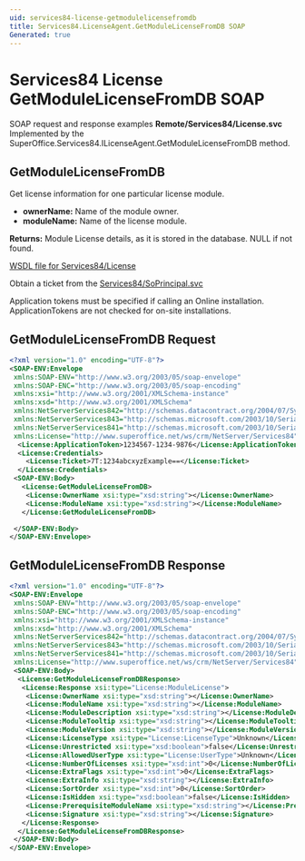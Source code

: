 ```yaml
---
uid: services84-license-getmodulelicensefromdb
title: Services84.LicenseAgent.GetModuleLicenseFromDB SOAP
Generated: true
---
```


# Services84 License GetModuleLicenseFromDB SOAP

SOAP request and response examples **Remote/Services84/License.svc**
Implemented by the <see cref="M:SuperOffice.Services84.ILicenseAgent.GetModuleLicenseFromDB">SuperOffice.Services84.ILicenseAgent.GetModuleLicenseFromDB</see> method.

## GetModuleLicenseFromDB

Get license information for one particular license module.

* **ownerName:** Name of the module owner.
* **moduleName:** Name of the license module.

**Returns:** Module License details, as it is stored in the database. NULL if not found.


[WSDL file for Services84/License](../Services84-License.md)

Obtain a ticket from the [Services84/SoPrincipal.svc](../SoPrincipal/index.md)

Application tokens must be specified if calling an Online installation. ApplicationTokens are not checked for on-site installations.

## GetModuleLicenseFromDB Request

```xml
<?xml version="1.0" encoding="UTF-8"?>
<SOAP-ENV:Envelope
 xmlns:SOAP-ENV="http://www.w3.org/2003/05/soap-envelope"
 xmlns:SOAP-ENC="http://www.w3.org/2003/05/soap-encoding"
 xmlns:xsi="http://www.w3.org/2001/XMLSchema-instance"
 xmlns:xsd="http://www.w3.org/2001/XMLSchema"
 xmlns:NetServerServices842="http://schemas.datacontract.org/2004/07/System.Security.Cryptography"
 xmlns:NetServerServices843="http://schemas.microsoft.com/2003/10/Serialization/Arrays"
 xmlns:NetServerServices841="http://schemas.microsoft.com/2003/10/Serialization/"
 xmlns:License="http://www.superoffice.net/ws/crm/NetServer/Services84">
  <License:ApplicationToken>1234567-1234-9876</License:ApplicationToken>
  <License:Credentials>
    <License:Ticket>7T:1234abcxyzExample==</License:Ticket>
  </License:Credentials>
 <SOAP-ENV:Body>
   <License:GetModuleLicenseFromDB>
    <License:OwnerName xsi:type="xsd:string"></License:OwnerName>
    <License:ModuleName xsi:type="xsd:string"></License:ModuleName>
   </License:GetModuleLicenseFromDB>

 </SOAP-ENV:Body>
</SOAP-ENV:Envelope>

```


## GetModuleLicenseFromDB Response

```xml
<?xml version="1.0" encoding="UTF-8"?>
<SOAP-ENV:Envelope
 xmlns:SOAP-ENV="http://www.w3.org/2003/05/soap-envelope"
 xmlns:SOAP-ENC="http://www.w3.org/2003/05/soap-encoding"
 xmlns:xsi="http://www.w3.org/2001/XMLSchema-instance"
 xmlns:xsd="http://www.w3.org/2001/XMLSchema"
 xmlns:NetServerServices842="http://schemas.datacontract.org/2004/07/System.Security.Cryptography"
 xmlns:NetServerServices843="http://schemas.microsoft.com/2003/10/Serialization/Arrays"
 xmlns:NetServerServices841="http://schemas.microsoft.com/2003/10/Serialization/"
 xmlns:License="http://www.superoffice.net/ws/crm/NetServer/Services84">
 <SOAP-ENV:Body>
  <License:GetModuleLicenseFromDBResponse>
   <License:Response xsi:type="License:ModuleLicense">
    <License:OwnerName xsi:type="xsd:string"></License:OwnerName>
    <License:ModuleName xsi:type="xsd:string"></License:ModuleName>
    <License:ModuleDescription xsi:type="xsd:string"></License:ModuleDescription>
    <License:ModuleTooltip xsi:type="xsd:string"></License:ModuleTooltip>
    <License:ModuleVersion xsi:type="xsd:string"></License:ModuleVersion>
    <License:LicenseType xsi:type="License:LicenseType">Unknown</License:LicenseType>
    <License:Unrestricted xsi:type="xsd:boolean">false</License:Unrestricted>
    <License:AllowedUserType xsi:type="License:UserType">Unknown</License:AllowedUserType>
    <License:NumberOfLicenses xsi:type="xsd:int">0</License:NumberOfLicenses>
    <License:ExtraFlags xsi:type="xsd:int">0</License:ExtraFlags>
    <License:ExtraInfo xsi:type="xsd:string"></License:ExtraInfo>
    <License:SortOrder xsi:type="xsd:int">0</License:SortOrder>
    <License:IsHidden xsi:type="xsd:boolean">false</License:IsHidden>
    <License:PrerequisiteModuleName xsi:type="xsd:string"></License:PrerequisiteModuleName>
    <License:Signature xsi:type="xsd:string"></License:Signature>
   </License:Response>
  </License:GetModuleLicenseFromDBResponse>
 </SOAP-ENV:Body>
</SOAP-ENV:Envelope>

```


